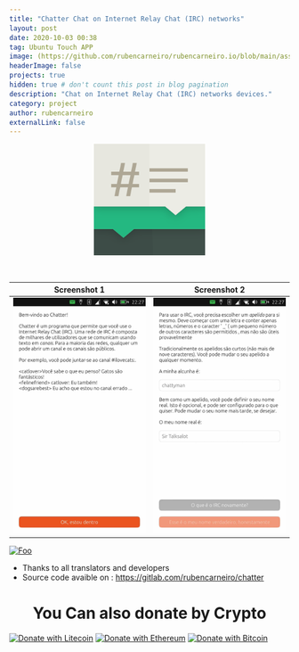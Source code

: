 ```yaml
---
title: "Chatter Chat on Internet Relay Chat (IRC) networks"
layout: post
date: 2020-10-03 00:38
tag: Ubuntu Touch APP
image: (https://github.com/rubencarneiro/rubencarneiro.io/blob/main/assets/images/chatter/32.png?raw=true)
headerImage: false
projects: true
hidden: true # don't count this post in blog pagination
description: "Chat on Internet Relay Chat (IRC) networks devices."
category: project
author: rubencarneiro
externalLink: false
---
```


<p align="center">
  <img width="200" height="200" src="https://github.com/rubencarneiro/rubencarneiro.io/blob/main/assets/images/chatter/32.png?raw=true">
</p>
&nbsp;





Screenshot 1         |  Screenshot 2
:-------------------------:|:-------------------------:
![](https://github.com/rubencarneiro/rubencarneiro.io/blob/main/assets/images/chatter/chatter1.jpg?raw=true)  |  ![](https://github.com/rubencarneiro/rubencarneiro.io/blob/main/assets/images/chatter/chatter2.jpg?raw=true)


<a href="https://open-store.io/app/chatter.ruben-carneiro" rel="some text">![Foo](https://open-store.io/badges/en_US.png)</a>

- Thanks to all translators and developers
- Source code avaible on : https://gitlab.com/rubencarneiro/chatter

# <center>You Can also donate by Crypto<center>

[![Donate with Litecoin](https://en.cryptobadges.io/badge/micro/M8WcEF5KCZgfCzdik5APAShWqBRct7kCRL)](https://en.cryptobadges.io/donate/M8WcEF5KCZgfCzdik5APAShWqBRct7kCRL)
[![Donate with Ethereum](https://en.cryptobadges.io/badge/micro/0xbac735b0918290451adddfbf1d4391658380c950)](https://en.cryptobadges.io/donate/0xbac735b0918290451adddfbf1d4391658380c950)
[![Donate with Bitcoin](https://en.cryptobadges.io/badge/micro/3Ef6fEm6fwcXHzuHQP3dHYeUF1Ftoveuwp)](https://en.cryptobadges.io/donate/3Ef6fEm6fwcXHzuHQP3dHYeUF1Ftoveuwp)
